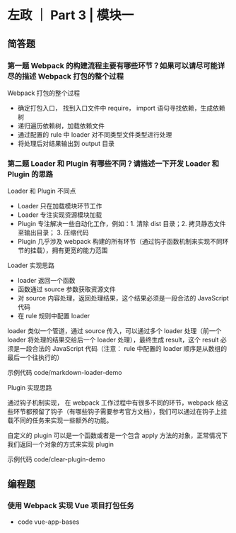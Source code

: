 # 左政 ｜ Part 3 | 模块一

## 简答题

### 第一题 Webpack 的构建流程主要有哪些环节？如果可以请尽可能详尽的描述 Webpack 打包的整个过程

Webpack 打包的整个过程

- 确定打包入口， 找到入口文件中 require， import 语句寻找依赖，生成依赖树
- 递归遍历依赖树，加载依赖文件
- 通过配置的 rule 中 loader 对不同类型文件类型进行处理
- 将处理后对结果输出到 output 目录

### 第二题 Loader 和 Plugin 有哪些不同？请描述一下开发 Loader 和 Plugin 的思路

Loader 和 Plugin 不同点

- Loader 只在加载模块环节工作
- Loader 专注实现资源模块加载
- Plugin 专注解决一些自动化工作，例如：1. 清除 dist 目录；2. 拷贝静态文件至输出目录； 3. 压缩代码
- Plugin 几乎涉及 webpack 构建的所有环节（通过钩子函数机制来实现不同环节的挂载），拥有更宽的能力范围

Loader 实现思路

- loader 返回一个函数
- 函数通过 source 参数获取资源文件
- 对 source 内容处理，返回处理结果，这个结果必须是一段合法的 JavaScript 代码
- 在 rule 规则中配置 loader

loader 类似一个管道，通过 source 传入，可以通过多个 loader 处理（前一个 loader 将处理的结果交给后一个 loader 处理），最终生成 result，这个 result 必须是一段合法的 JavaScript 代码（注意： rule 中配置的 loader 顺序是从数组的最后一个往执行的）

示例代码 code/markdown-loader-demo

Plugin 实现思路

通过钩子机制实现， 在 webpack 工作过程中有很多不同的环节，webpack 给这些环节都预留了钩子（有哪些钩子需要参考官方文档），我们可以通过在钩子上挂载不同的任务来实现一些额外的功能。

自定义的 plugin 可以是一个函数或者是一个包含 apply 方法的对象，正常情况下我们返回一个对象的方式来实现 plugin

示例代码 code/clear-plugin-demo


## 编程题

### 使用 Webpack 实现 Vue 项目打包任务

- code vue-app-bases
